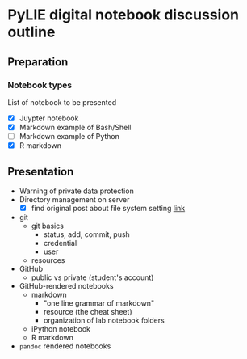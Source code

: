 # PyLIE digital notebook discussion outline

## Preparation
### Notebook types

List of notebook to be presented
 + [x] Juypter notebook
 + [x] Markdown example of Bash/Shell
 + [ ] Markdown example of Python
 + [x] R markdown

## Presentation
 + Warning of private data protection
 + Directory management on server
   + [x] find original post about file system setting [link](http://blog.shenwei.me/solve-lib-not-found-in-linux/)
 + git
   + git basics
     + status, add, commit, push
     + credential
     + user
   + resources
 + GitHub
   + public vs private (student's account)
 + GitHub-rendered notebooks
   + markdown
     + "one line grammar of markdown"
     + resource (the cheat sheet)
     + organization of lab notebook folders
   + iPython notebook
   + R markdown
 + `pandoc` rendered notebooks
